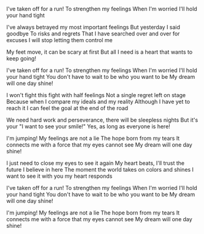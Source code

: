 I've taken off for a run! To strengthen my feelings
When I'm worried I'll hold your hand tight

I've always betrayed my most important feelings
But yesterday I said goodbye
To risks and regrets
That I have searched over and over for excuses
I will stop letting them control me

My feet move, it can be scary at first
But all I need is a heart that wants to keep going!

I've taken off for a run! To strengthen my feelings
When I'm worried I'll hold your hand tight
You don't have to wait to be who you want to be
My dream will one day shine!

I won't fight this fight with half feelings
Not a single regret left on stage
Because when I compare my ideals and my reality
Although I have yet to reach it
I can feel the goal at the end of the road

We need hard work and perseverance, there will be sleepless nights
But it's your "I want to see your smile!" Yes, as long as everyone is here!

I'm jumping! My feelings are not a lie
The hope born from my tears
It connects me with a force that my eyes cannot see
My dream will one day shine!

I just need to close my eyes to see it again
My heart beats, I'll trust the future I believe in here
The moment the world takes on colors and shines
I want to see it with you my heart responds

I've taken off for a run! To strengthen my feelings
When I'm worried I'll hold your hand tight
You don't have to wait to be who you want to be
My dream will one day shine!

I'm jumping! My feelings are not a lie
The hope born from my tears
It connects me with a force that my eyes cannot see
My dream will one day shine!